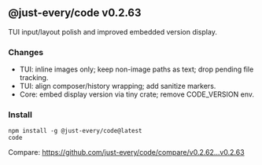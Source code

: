 ## @just-every/code v0.2.63

TUI input/layout polish and improved embedded version display.

### Changes

- TUI: inline images only; keep non-image paths as text; drop pending file tracking.
- TUI: align composer/history wrapping; add sanitize markers.
- Core: embed display version via tiny crate; remove CODE_VERSION env.

### Install

```
npm install -g @just-every/code@latest
code
```

Compare: https://github.com/just-every/code/compare/v0.2.62...v0.2.63
